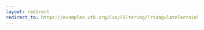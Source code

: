 ```yaml
---
layout: redirect
redirect_to: https://examples.vtk.org/Cxx/Filtering/TriangulateTerrainMap/
---
```


